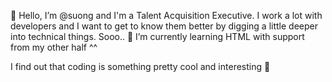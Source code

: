 👋 Hello, I’m @suong and I'm a Talent Acquisition Executive. 
I work a lot with developers and I want to get to know them better by digging a little deeper into technical things.
Sooo..
🌱 I’m currently learning HTML with support from my other half ^^

I find out that coding is something pretty cool and interesting 💞️ 

<!---
thaosuongtruong/thaosuongtruong is a ✨ special ✨ repository because its `README.md` (this file) appears on your GitHub profile.
You can click the Preview link to take a look at your changes.
--->
